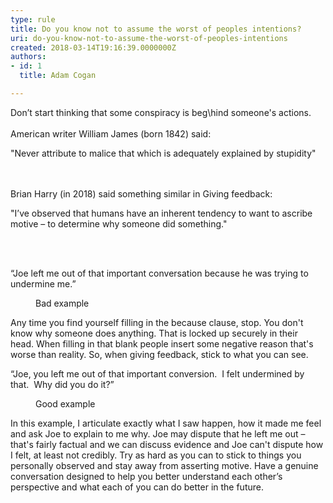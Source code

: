 ```yaml
---
type: rule
title: Do you know not to assume the worst of peoples intentions?
uri: do-you-know-not-to-assume-the-worst-of-peoples-intentions
created: 2018-03-14T19:16:39.0000000Z
authors:
- id: 1
  title: Adam Cogan

---
```




<span class='intro'> ​​Don’t start thinking that some conspiracy is beg\hind someone's actions.<br><br>American writer William James (born 1842) said&#58;<div><p class="ssw15-rteElement-GreyBox">&quot;Never attribute to malice that which is adequately explained by stupidity&quot;</p><br><br>Brian Harry (in 2018) said something similar in&#160;Giving feedback&#58;<br><p class="ssw15-rteElement-GreyBox">&quot;I’ve observed that humans have an inherent tendency to want to ascribe motive – to determine why someone did something.&quot;<br></p><br>​<br></div> </span>

<p class="ssw15-rteElement-GreyBox">“Joe left me out of that important conversation because he was trying to undermine me.”<br></p><dd class="ssw15-rteElement-FigureBad"> Bad example&#160;</dd><p>Any time you find yourself filling in the because clause, stop.&#160;You don't know why someone does anything.&#160;That is locked up securely in their head.&#160;When filling in that blank people insert some negative reason that's worse than reality. So, when giving feedback, stick to what you can see.&#160;</p><p class="ssw15-rteElement-GreyBox">“Joe, you left me out of that important conversion.&#160; I felt undermined by that.&#160; Why did you do it?”<br></p><dd class="ssw15-rteElement-FigureGood">​Good example​<br></dd><p>In this example, I articulate exactly what I saw happen, how it made me feel and ask Joe to explain to me why.&#160;Joe may dispute that he left me out – that's fairly factual and we can discuss evidence and Joe can't dispute how I felt, at least not credibly. Try as hard as you can to stick to things you personally observed and stay away from asserting motive.&#160;Have a genuine conversation designed to help you better understand each other’s perspective and what each of you can do better in the future.<br>​<br></p>


